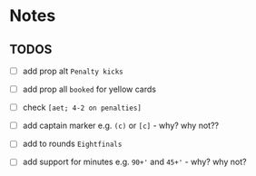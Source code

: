 # Notes

## TODOS

- [ ] add prop alt  `Penalty kicks`
- [ ] add prop all  `booked`  for yellow cards
- [ ] check  `[aet; 4-2 on penalties]`
- [ ] add captain marker e.g. `(c)` or `[c]`  - why? why not??
- [ ] add to rounds `Eightfinals`
- [ ] add support for minutes e.g. `90+'` and `45+'` - why? why not?

